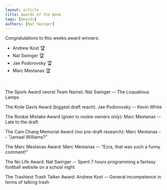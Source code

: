 ```yaml
---
layout: article
title: Awards of the Week
tags: [Awards]
authors: [Nat Swinger]
---
```


Congratulations to this weeks award winners:

- Andrew Kost 🏆 <br>
- Nat Swinger 🏆 <br>
- Jae Podorovsky 🏆 <br>
- Marc Mestanas 🏆 <br>
<br>

The Spork Award (worst Team Name): Nat Swinger -- The Loquatious Lamps

The Knile Davis Award (biggest draft reach): Jae Podorovsky -- Kevin White

The Rookie Mistake Award (given to rookie owners only): Marc Mestanas -- Late to the draft

The Cam Chang Memorial Award (mo pre-draft research): Marc Mestanas -- "Jamaal Williams?"

The Marc Mestanas Award:  Marc Mestanas -- "Ezra, that was such a funny comment!"

The No Life Award: Nat Swinger -- Spent 7 hours programming a fantasy football website on a school night

The Trashiest Trash Talker Award: Andrew Kost -- General incompetence in terms of talking trash


